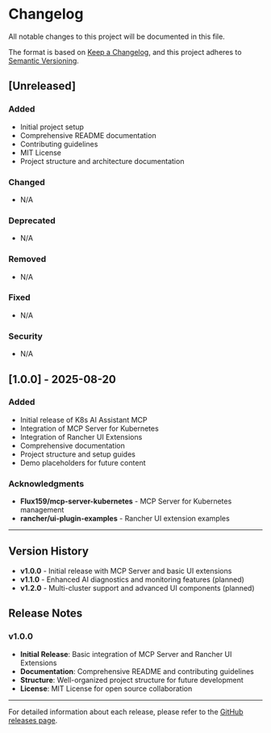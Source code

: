 # Changelog

All notable changes to this project will be documented in this file.

The format is based on [Keep a Changelog](https://keepachangelog.com/en/1.0.0/),
and this project adheres to [Semantic Versioning](https://semver.org/spec/v2.0.0.html).

## [Unreleased]

### Added
- Initial project setup
- Comprehensive README documentation
- Contributing guidelines
- MIT License
- Project structure and architecture documentation

### Changed
- N/A

### Deprecated
- N/A

### Removed
- N/A

### Fixed
- N/A

### Security
- N/A

## [1.0.0] - 2025-08-20

### Added
- Initial release of K8s AI Assistant MCP
- Integration of MCP Server for Kubernetes
- Integration of Rancher UI Extensions
- Comprehensive documentation
- Project structure and setup guides
- Demo placeholders for future content

### Acknowledgments
- **Flux159/mcp-server-kubernetes** - MCP Server for Kubernetes management
- **rancher/ui-plugin-examples** - Rancher UI extension examples

---

## Version History

- **v1.0.0** - Initial release with MCP Server and basic UI extensions
- **v1.1.0** - Enhanced AI diagnostics and monitoring features (planned)
- **v1.2.0** - Multi-cluster support and advanced UI components (planned)

## Release Notes

### v1.0.0
- **Initial Release**: Basic integration of MCP Server and Rancher UI Extensions
- **Documentation**: Comprehensive README and contributing guidelines
- **Structure**: Well-organized project structure for future development
- **License**: MIT License for open source collaboration

---

For detailed information about each release, please refer to the [GitHub releases page](https://github.com/Thanhdeptr/K8s_AI_Assistant_MCP/releases).